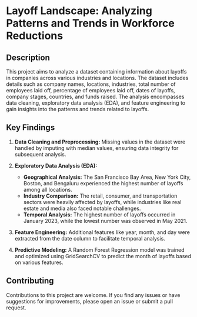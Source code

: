 # Layoff Landscape: Analyzing Patterns and Trends in Workforce Reductions

## Description
This project aims to analyze a dataset containing information about layoffs in companies across various industries and locations. The dataset includes details such as company names, locations, industries, total number of employees laid off, percentage of employees laid off, dates of layoffs, company stages, countries, and funds raised. The analysis encompasses data cleaning, exploratory data analysis (EDA), and feature engineering to gain insights into the patterns and trends related to layoffs.

## Key Findings
1. **Data Cleaning and Preprocessing:** Missing values in the dataset were handled by imputing with median values, ensuring data integrity for subsequent analysis.

2. **Exploratory Data Analysis (EDA):**
   - **Geographical Analysis:** The San Francisco Bay Area, New York City, Boston, and Bengaluru experienced the highest number of layoffs among all locations.
   - **Industry Comparison:** The retail, consumer, and transportation sectors were heavily affected by layoffs, while industries like real estate and media also faced notable challenges.
   - **Temporal Analysis:** The highest number of layoffs occurred in January 2023, while the lowest number was observed in May 2021.

3. **Feature Engineering:** Additional features like year, month, and day were extracted from the date column to facilitate temporal analysis.

4. **Predictive Modeling:** A Random Forest Regression model was trained and optimized using GridSearchCV to predict the month of layoffs based on various features.

## Contributing
Contributions to this project are welcome. If you find any issues or have suggestions for improvements, please open an issue or submit a pull request.
